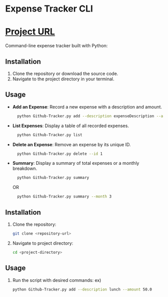 # Expense Tracker CLI
# [Project URL](https://roadmap.sh/projects/expense-tracker)

Command-line expense tracker built with Python:

## Installation

1. Clone the repository or download the source code.
2. Navigate to the project directory in your terminal.

## Usage
- **Add an Expense**: Record a new expense with a description and amount.
  ```sh
    python Github-Tracker.py add --description expenseDescription --amount 25
    ```
- **List Expenses**: Display a table of all recorded expenses.
  ```sh
    python Github-Tracker.py list
    ```
- **Delete an Expense**: Remove an expense by its unique ID.
  ```sh
    python Github-Tracker.py delete --id 1
    ```
- **Summary**: Display a summary of total expenses or a monthly breakdown.
  ```sh
    python Github-Tracker.py summary
    ```
  OR
  ```sh
    python Github-Tracker.py summary --month 3
    ```

## Installation
1. Clone the repository:
    ```sh
    git clone <repository-url>
    ```

2. Navigate to project directory:
    ```sh
    cd <project-directory>
    ```

## Usage
1. Run the script with desired commands:
   ex)
    ```sh
    python Github-Tracker.py add --description lunch --amount 50.0
    ```
